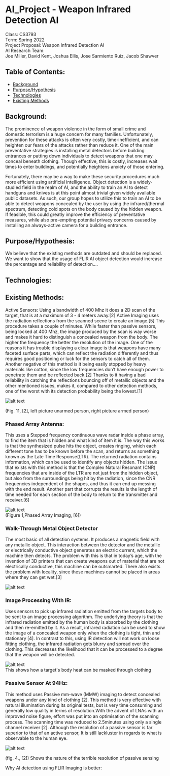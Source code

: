 # AI_Project - Weapon Infrared Detection AI
Class: CS3793  
Term: Spring 2022  
Project Proposal: Weapon Infrared Detection AI  
AI Research Team:  
Joe Miller, David Kent, Joshua Ellis, Jose Sarmiento Ruiz, Jacob Shawver

## Table of Contents:
* [Background](#background)
* [Purpose/Hypothesis](#purpose/hypothesis)
* [Technologies](#technologies)
* [Existing Methods](#existingMethods)

## Background:
The prominence of weapon violence in the form of small crime and domestic terrorism is a huge concern for many families. Unfortunately, prevention for these attacks is often very costly, time-inefficient, and can heighten our fears of the attacks rather than reduce it. One of the main preventative strategies is installing metal detectors before building entrances or patting down individuals to detect weapons that one may conceal beneath clothing. Though effective, this is costly, increases wait times to enter buildings, and potentially heightens anxiety of those entering.

Fortunately, there may be a way to make these security procedures much more efficient using artificial intelligence. Object detection is a widely-studied field in the realm of AI, and the ability to train an AI to detect handguns and knives is at this point almost trivial given widely available public datasets. As such, our group hopes to utilize this to train an AI to be able to detect weapons concealed by the user by using the infrared/thermal spectrum, detecting cold spots on the body caused by the hidden weapon. If feasible, this could greatly improve the efficiency of preventative measures, while also pre-empting potential privacy concerns caused by installing an always-active camera for a building entrance.


## Purpose/Hypothesis:
We believe that the existing methods are outdated and should be replaced. We want to show that the usage of FLIR AI object detection would increase the percentage and reliability of detection….   

## Technologies:


## Existing Methods:
Active Sensors:
Using a bandwidth of 400 Mhz it does a 2D scan of the target, that is at a maximum of 3 - 4 meters away.[2] Active Imaging uses the radiation reflections from the scanned scene to create an image.[5] This procedure takes a couple of minutes. While faster than passive sensors, being locked at 400 Mhz, the image produced by the scan is way worse and makes it hard to distinguish a concealed weapon from the body. The higher the frequency the better the resolution of the image. One of the reasons it has trouble displaying a clear image is that weapons have many faceted surface parts, which can reflect the radiation differently and thus requires good positioning or luck for the sensors to catch all of them. Another negative of this method  is it being easily stopped by heavy materials like cotton, since the low frequencies don’t have enough power to penetrate them and be reflected back.[2] Thanks to it having a bad reliability in catching the reflections bouncing off of metallic objects and the other mentioned issues, makes it, compared to other detection methods, one of the worst with its detection probability being the lowest.[1]

![alt text](https://github.com/tr201/AI_Project/blob/main/GitHubImages/ActiveSensors.png)

(Fig. 11, [2], left picture unarmed person, right picture armed person)

### Phased Array Antenna:
This uses a Stepped frequency continuous wave radar inside a phase array, to find the item that is hidden and what kind of item it is. The way this works is that the synthesized pulse hits the object, creates ringing, which each different tone has to be known before the scan, and returns as something known as the Late Time Response(LTR). The returned radiation contains  information, which can be used to identify any objects hidden. The issue that exists with this method is that the Complex Natural Resonant (CNR) frequencies that are inside of the LTR are not just from the hidden object, but also from the surroundings being hit by the radiation, since the CNR frequencies independent of the shapes, and thus it can end up messing with the end result. Another part that corrupts the results is the length of time needed for each section of the body to return to the transmitter and receiver.[6]

![alt text](https://github.com/tr201/AI_Project/blob/main/GitHubImages/PhasedArrayAntenna.png)  
(Figure 1,Phased Array Imaging, [6])

### Walk-Through Metal Object Detector
The most basic of all detection systems. It produces a magnetic field with any metallic object. This interaction between the detector and the metallic or electrically conductive object generates an electric current, which the machine then detects. The problem with this is that in today’s age, with the invention of 3D printers that can create weapons out of material that are not electrically conductive, this machine can be outsmarted. There also exists the problem with locality, since these machines cannot be placed in areas where they can get wet.[3]

![alt text](https://github.com/tr201/AI_Project/blob/main/GitHubImages/WalkThroughObjectMetalDetector.png)  

### Image Processing With IR:
Uses sensors to pick up infrared radiation emitted from the targets
body to be sent to an image processing algorithm. The underlying theory is that the infrared radiation emitted by the human body is absorbed by the clothing and then re-emitted by it. As a result, infrared radiation can be used to show the image of a concealed weapon only when the clothing is tight, thin and stationary [4]. In contrast to this, using IR detection will not work on loose fitting clothing, the infrared radiation gets blurry and spread over the clothing. This decreases the likelihood that it can be processed to a degree that the weapon will be detected.

![alt text](https://github.com/tr201/AI_Project/blob/main/GitHubImages/ImageProcessingWithIR.png)  
This shows how a target's body heat can be masked through clothing

### Passive Sensor At 94Hz:
This method uses Passive mm-wave (MMW) imaging to detect concealed weapons under any kind of clothing [2]. This method is very effective with natural illumination during its original tests, but is very time consuming and generally low quality in terms of resolution.With the advent of LNAs with an improved noise ﬁgure, effort was put into an optimisation of the scanning process. The scanning time was reduced to 2.5minutes using only a single channel receiver [2]. Although the resolution of a passive sensor is far superior to that of an active sensor, It is still lackluster in regards to what is observable to the human eye.

![alt text](https://github.com/tr201/AI_Project/blob/main/GitHubImages/PassiveSensorAt94HZ.png)

(fig. 4., [2])
Shows the nature of the terrible resolution of passive sensing


Why AI detection using FLIR Imaging is better:
